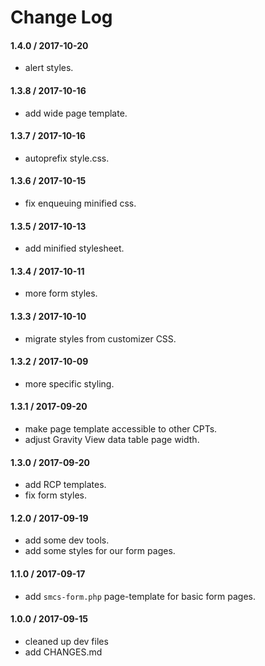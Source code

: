# Change Log

#### 1.4.0 / 2017-10-20
* alert styles.

#### 1.3.8 / 2017-10-16
* add wide page template.

#### 1.3.7 / 2017-10-16
* autoprefix style.css.

#### 1.3.6 / 2017-10-15
* fix enqueuing minified css.

#### 1.3.5 / 2017-10-13
* add minified stylesheet.

#### 1.3.4 / 2017-10-11
* more form styles.

#### 1.3.3 / 2017-10-10
* migrate styles from customizer CSS.

#### 1.3.2 / 2017-10-09
* more specific styling.

#### 1.3.1 / 2017-09-20
* make page template accessible to other CPTs.
* adjust Gravity View data table page width.

#### 1.3.0 / 2017-09-20
* add RCP templates.
* fix form styles.

#### 1.2.0 / 2017-09-19
* add some dev tools.
* add some styles for our form pages.

#### 1.1.0 / 2017-09-17
* add `smcs-form.php` page-template for basic form pages.

#### 1.0.0 / 2017-09-15
* cleaned up dev files
* add CHANGES.md
